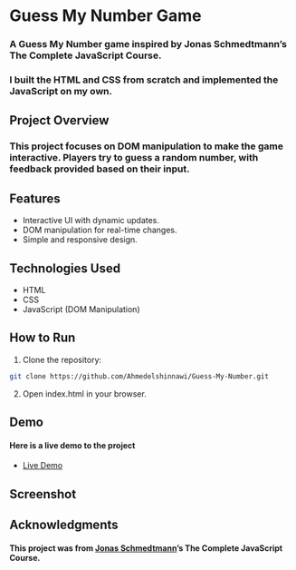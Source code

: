 # Guess My Number Game

 ### A Guess My Number game inspired by Jonas Schmedtmann’s The Complete JavaScript Course.
 ### I built the HTML and CSS from scratch and implemented the JavaScript on my own.

## Project Overview

### This project focuses on DOM manipulation to make the game interactive. Players try to guess a random number, with feedback provided based on their input.

## Features

 - Interactive UI with dynamic updates.
 - DOM manipulation for real-time changes.
 - Simple and responsive design.

## Technologies Used

 - HTML
 - CSS
- JavaScript (DOM Manipulation)

## How to Run

 1. Clone the repository:

```bash
git clone https://github.com/Ahmedelshinnawi/Guess-My-Number.git
```
 

 2. Open index.html in your browser.

## Demo
 #### Here is a live demo to the project
- [Live Demo](https://ahmedelshinnawi.github.io/Guess-My-Number/)

## Screenshot



## Acknowledgments

#### This project was from [Jonas Schmedtmann](https://github.com/jonasschmedtmann)’s The Complete JavaScript Course.
